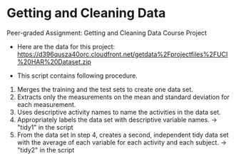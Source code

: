# Getting and Cleaning Data
Peer-graded Assignment: Getting and Cleaning Data Course Project

- Here are the data for this project:
https://d396qusza40orc.cloudfront.net/getdata%2Fprojectfiles%2FUCI%20HAR%20Dataset.zip

- This script contains following procedure.
1. Merges the training and the test sets to create one data set.
2. Extracts only the measurements on the mean and standard deviation for each measurement.
3. Uses descriptive activity names to name the activities in the data set.
4. Appropriately labels the data set with descriptive variable names. -> "tidy1" in the script
5. From the data set in step 4, creates a second, independent tidy data set with the average of each variable for each activity and each subject. -> "tidy2" in the script


